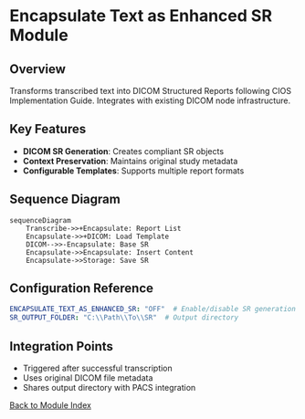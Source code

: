 # Encapsulate Text as Enhanced SR Module

## Overview
Transforms transcribed text into DICOM Structured Reports following CIOS Implementation Guide. Integrates with existing DICOM node infrastructure.

## Key Features
- **DICOM SR Generation**: Creates compliant SR objects
- **Context Preservation**: Maintains original study metadata
- **Configurable Templates**: Supports multiple report formats

## Sequence Diagram
```mermaid
sequenceDiagram
    Transcribe->>+Encapsulate: Report List
    Encapsulate->>+DICOM: Load Template
    DICOM-->>-Encapsulate: Base SR
    Encapsulate->>Encapsulate: Insert Content
    Encapsulate->>Storage: Save SR
```

## Configuration Reference
```yaml
ENCAPSULATE_TEXT_AS_ENHANCED_SR: "OFF"  # Enable/disable SR generation
SR_OUTPUT_FOLDER: "C:\\Path\\To\\SR"  # Output directory
```

## Integration Points
- Triggered after successful transcription
- Uses original DICOM file metadata
- Shares output directory with PACS integration

[Back to Module Index](main.md)